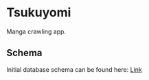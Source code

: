# Tsukuyomi

Manga crawling app.

## Schema

Initial database schema can be found here: [Link](https://dbdiagram.io/d/5cc68a7df7c5bb70c72fca04)
